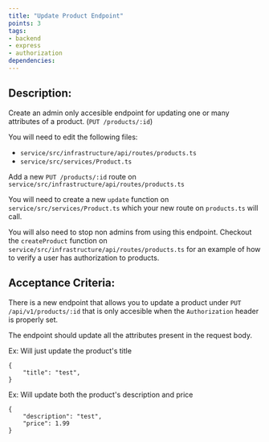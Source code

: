 ```yaml
---
title: "Update Product Endpoint"
points: 3
tags: 
- backend
- express
- authorization
dependencies:
---
```


## Description:

Create an admin only accesible endpoint for updating one or many attributes of a product. (`PUT /products/:id`)

You will need to edit the following files:
- `service/src/infrastructure/api/routes/products.ts`
- `service/src/services/Product.ts`

Add a new `PUT /products/:id` route on `service/src/infrastructure/api/routes/products.ts`

You will need to create a new `update` function on `service/src/services/Product.ts` which your new route on `products.ts` will call.

You will also need to stop non admins from using this endpoint. Checkout the `createProduct` function on `service/src/infrastructure/api/routes/products.ts` for an example of how to verify a user has authorization to products.

## Acceptance Criteria:

There is a new endpoint that allows you to update a product under `PUT /api/v1/products/:id` that is only accesible when the `Authorization` header is properly set.

The endpoint should update all the attributes present in the request body.

Ex: Will just update the product's title

```
{
	"title": "test",
}
```


Ex: Will update both the product's description and price

```
{
	"description": "test",
	"price": 1.99
}
